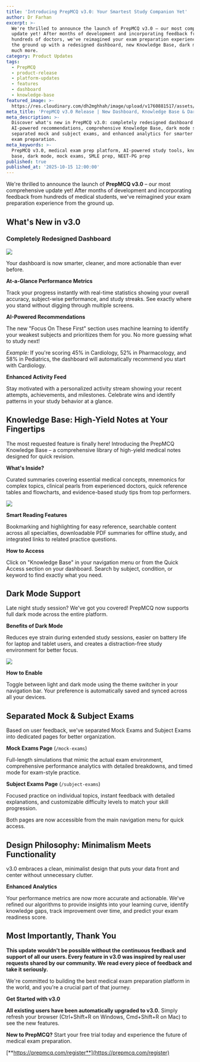 ```yaml
---
title: 'Introducing PrepMCQ v3.0: Your Smartest Study Companion Yet'
author: Dr Farhan
excerpt: >-
  We're thrilled to announce the launch of PrepMCQ v3.0 – our most comprehensive
  update yet! After months of development and incorporating feedback from
  hundreds of doctors, we've reimagined your exam preparation experience from
  the ground up with a redesigned dashboard, new Knowledge Base, dark mode, and
  much more.
category: Product Updates
tags:
  - PrepMCQ
  - product-release
  - platform-updates
  - features
  - dashboard
  - knowledge-base
featured_image: >-
  https://res.cloudinary.com/dh2mghhah/image/upload/v1760881517/assets/update_afnyj6.png
meta_title: 'PrepMCQ v3.0 Release | New Dashboard, Knowledge Base & Dark Mode'
meta_description: >-
  Discover what's new in PrepMCQ v3.0: completely redesigned dashboard with
  AI-powered recommendations, comprehensive Knowledge Base, dark mode support,
  separated mock and subject exams, and enhanced analytics for smarter medical
  exam preparation.
meta_keywords: >-
  PrepMCQ v3.0, medical exam prep platform, AI-powered study tools, knowledge
  base, dark mode, mock exams, SMLE prep, NEET-PG prep
published: true
published_at: '2025-10-15 12:00:00'
---
```

We're thrilled to announce the launch of **PrepMCQ v3.0** – our most comprehensive update yet! After months of development and incorporating feedback from hundreds of medical students, we've reimagined your exam preparation experience from the ground up.

## What's New in v3.0

### Completely Redesigned Dashboard

  

![](https://raw.githubusercontent.com/qatalystco/articles/main/images/1760893628303-dashboard.png)

Your dashboard is now smarter, cleaner, and more actionable than ever before.

**At-a-Glance Performance Metrics**

Track your progress instantly with real-time statistics showing your overall accuracy, subject-wise performance, and study streaks. See exactly where you stand without digging through multiple screens.

**AI-Powered Recommendations**

The new "Focus On These First" section uses machine learning to identify your weakest subjects and prioritizes them for you. No more guessing what to study next!

_Example:_ If you're scoring 45% in Cardiology, 52% in Pharmacology, and 58% in Pediatrics, the dashboard will automatically recommend you start with Cardiology.

**Enhanced Activity Feed**

Stay motivated with a personalized activity stream showing your recent attempts, achievements, and milestones. Celebrate wins and identify patterns in your study behavior at a glance.

##   

## Knowledge Base: High-Yield Notes at Your Fingertips

The most requested feature is finally here! Introducing the PrepMCQ Knowledge Base – a comprehensive library of high-yield medical notes designed for quick revision.

**What's Inside?**

Curated summaries covering essential medical concepts, mnemonics for complex topics, clinical pearls from experienced doctors, quick reference tables and flowcharts, and evidence-based study tips from top performers.

  

![](https://raw.githubusercontent.com/qatalystco/articles/main/images/1760893660051-knowledge.png)

  

**Smart Reading Features**

Bookmarking and highlighting for easy reference, searchable content across all specialties, downloadable PDF summaries for offline study, and integrated links to related practice questions.

**How to Access**

Click on "Knowledge Base" in your navigation menu or from the Quick Access section on your dashboard. Search by subject, condition, or keyword to find exactly what you need.

##   

## Dark Mode Support

Late night study session? We've got you covered! PrepMCQ now supports full dark mode across the entire platform.

**Benefits of Dark Mode**

Reduces eye strain during extended study sessions, easier on battery life for laptop and tablet users, and creates a distraction-free study environment for better focus.

  

![](https://raw.githubusercontent.com/qatalystco/articles/main/images/1760893696164-darkmode.png)

**How to Enable**

Toggle between light and dark mode using the theme switcher in your navigation bar. Your preference is automatically saved and synced across all your devices.

## Separated Mock & Subject Exams

Based on user feedback, we've separated Mock Exams and Subject Exams into dedicated pages for better organization.

**Mock Exams Page** (`/mock-exams`)

Full-length simulations that mimic the actual exam environment, comprehensive performance analytics with detailed breakdowns, and timed mode for exam-style practice.

**Subject Exams Page** (`/subject-exams`)

Focused practice on individual topics, instant feedback with detailed explanations, and customizable difficulty levels to match your skill progression.

Both pages are now accessible from the main navigation menu for quick access.

## Design Philosophy: Minimalism Meets Functionality

v3.0 embraces a clean, minimalist design that puts your data front and center without unnecessary clutter.

**Enhanced Analytics**

Your performance metrics are now more accurate and actionable. We've refined our algorithms to provide insights into your learning curve, identify knowledge gaps, track improvement over time, and predict your exam readiness score.

  

## Most Importantly, Thank You

**This update wouldn't be possible without the continuous feedback and support of all our users. Every feature in v3.0 was inspired by real user requests shared by our community. We read every piece of feedback and take it seriously.**

We're committed to building the best medical exam preparation platform in the world, and you're a crucial part of that journey.

**Get Started with v3.0**

  

**All existing users have been automatically upgraded to v3.0.** Simply refresh your browser (Ctrl+Shift+R on Windows, Cmd+Shift+R on Mac) to see the new features.

**New to PrepMCQ?** Start your free trial today and experience the future of medical exam preparation.

[**https://prepmcq.com/register**](https://prepmcq.com/register)
